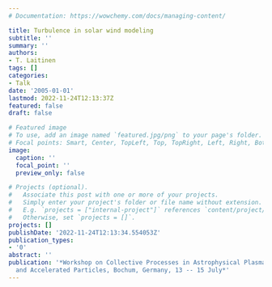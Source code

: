 ```yaml
---
# Documentation: https://wowchemy.com/docs/managing-content/

title: Turbulence in solar wind modeling
subtitle: ''
summary: ''
authors:
- T. Laitinen
tags: []
categories:
- Talk
date: '2005-01-01'
lastmod: 2022-11-24T12:13:37Z
featured: false
draft: false

# Featured image
# To use, add an image named `featured.jpg/png` to your page's folder.
# Focal points: Smart, Center, TopLeft, Top, TopRight, Left, Right, BottomLeft, Bottom, BottomRight.
image:
  caption: ''
  focal_point: ''
  preview_only: false

# Projects (optional).
#   Associate this post with one or more of your projects.
#   Simply enter your project's folder or file name without extension.
#   E.g. `projects = ["internal-project"]` references `content/project/deep-learning/index.md`.
#   Otherwise, set `projects = []`.
projects: []
publishDate: '2022-11-24T12:13:34.554053Z'
publication_types:
- '0'
abstract: ''
publication: '*Workshop on Collective Processes in Astrophysical Plasmas: Waves, Heating
  and Accelerated Particles, Bochum, Germany, 13 -- 15 July*'
---
```

